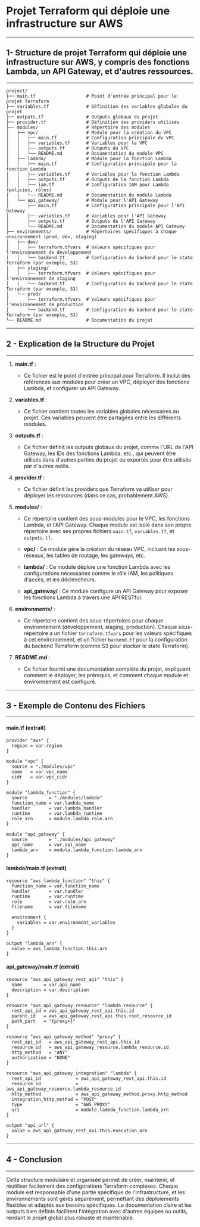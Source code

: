 # Projet Terraform qui déploie une infrastructure sur AWS

----
## 1-  Structure de projet Terraform qui déploie une infrastructure sur AWS, y compris des fonctions Lambda, un API Gateway, et d'autres ressources.
----

```plaintext
project/
├── main.tf                   # Point d'entrée principal pour le projet Terraform
├── variables.tf              # Définition des variables globales du projet
├── outputs.tf                # Outputs globaux du projet
├── provider.tf               # Définition des providers utilisés
├── modules/                  # Répertoire des modules
│   ├── vpc/                  # Module pour la création du VPC
│   │   ├── main.tf           # Configuration principale du VPC
│   │   ├── variables.tf      # Variables pour le VPC
│   │   ├── outputs.tf        # Outputs du VPC
│   │   └── README.md         # Documentation du module VPC
│   ├── lambda/               # Module pour la fonction Lambda
│   │   ├── main.tf           # Configuration principale pour la fonction Lambda
│   │   ├── variables.tf      # Variables pour la fonction Lambda
│   │   ├── outputs.tf        # Outputs de la fonction Lambda
│   │   ├── iam.tf            # Configuration IAM pour Lambda (policies, rôles)
│   │   └── README.md         # Documentation du module Lambda
│   └── api_gateway/          # Module pour l'API Gateway
│       ├── main.tf           # Configuration principale pour l'API Gateway
│       ├── variables.tf      # Variables pour l'API Gateway
│       ├── outputs.tf        # Outputs de l'API Gateway
│       └── README.md         # Documentation du module API Gateway
├── environments/             # Répertoires spécifiques à chaque environnement (prod, dev, staging)
│   ├── dev/
│   │   ├── terraform.tfvars  # Valeurs spécifiques pour l'environnement de développement
│   │   └── backend.tf        # Configuration du backend pour le state Terraform (par exemple, S3)
│   ├── staging/
│   │   ├── terraform.tfvars  # Valeurs spécifiques pour l'environnement de staging
│   │   └── backend.tf        # Configuration du backend pour le state Terraform (par exemple, S3)
│   └── prod/
│       ├── terraform.tfvars  # Valeurs spécifiques pour l'environnement de production
│       └── backend.tf        # Configuration du backend pour le state Terraform (par exemple, S3)
└── README.md                 # Documentation du projet
```

----
## 2 - Explication de la Structure du Projet
----

1. **main.tf** :
   - Ce fichier est le point d'entrée principal pour Terraform. Il inclut des références aux modules pour créer un VPC, déployer des fonctions Lambda, et configurer un API Gateway.

2. **variables.tf** :
   - Ce fichier contient toutes les variables globales nécessaires au projet. Ces variables peuvent être partagées entre les différents modules.

3. **outputs.tf** :
   - Ce fichier définit les outputs globaux du projet, comme l'URL de l'API Gateway, les IDs des fonctions Lambda, etc., qui peuvent être utilisés dans d'autres parties du projet ou exportés pour être utilisés par d'autres outils.

4. **provider.tf** :
   - Ce fichier définit les providers que Terraform va utiliser pour déployer les ressources (dans ce cas, probablement AWS).

5. **modules/** :
   - Ce répertoire contient des sous-modules pour le VPC, les fonctions Lambda, et l'API Gateway. Chaque module est isolé dans son propre répertoire avec ses propres fichiers `main.tf`, `variables.tf`, et `outputs.tf`.

   - **vpc/** : Ce module gère la création du réseau VPC, incluant les sous-réseaux, les tables de routage, les gateways, etc.
   
   - **lambda/** : Ce module déploie une fonction Lambda avec les configurations nécessaires comme le rôle IAM, les politiques d'accès, et les déclencheurs.
   
   - **api_gateway/** : Ce module configure un API Gateway pour exposer les fonctions Lambda à travers une API RESTful.

6. **environments/** :
   - Ce répertoire contient des sous-répertoires pour chaque environnement (développement, staging, production). Chaque sous-répertoire a un fichier `terraform.tfvars` pour les valeurs spécifiques à cet environnement, et un fichier `backend.tf` pour la configuration du backend Terraform (comme S3 pour stocker le state Terraform).

7. **README.md** :
   - Ce fichier fournit une documentation complète du projet, expliquant comment le déployer, les prérequis, et comment chaque module et environnement est configuré.


----
## 3 - Exemple de Contenu des Fichiers
----

#### main.tf (extrait)
```hcl
provider "aws" {
  region = var.region
}

module "vpc" {
  source = "./modules/vpc"
  name   = var.vpc_name
  cidr   = var.vpc_cidr
}

module "lambda_function" {
  source        = "./modules/lambda"
  function_name = var.lambda_name
  handler       = var.lambda_handler
  runtime       = var.lambda_runtime
  role_arn      = module.lambda_role.arn
}

module "api_gateway" {
  source        = "./modules/api_gateway"
  api_name      = var.api_name
  lambda_arn    = module.lambda_function.lambda_arn
}
```

#### lambda/main.tf (extrait)
```hcl
resource "aws_lambda_function" "this" {
  function_name = var.function_name
  handler       = var.handler
  runtime       = var.runtime
  role          = var.role_arn
  filename      = var.filename

  environment {
    variables = var.environment_variables
  }
}

output "lambda_arn" {
  value = aws_lambda_function.this.arn
}
```

#### api_gateway/main.tf (extrait)
```hcl
resource "aws_api_gateway_rest_api" "this" {
  name        = var.api_name
  description = var.description
}

resource "aws_api_gateway_resource" "lambda_resource" {
  rest_api_id = aws_api_gateway_rest_api.this.id
  parent_id   = aws_api_gateway_rest_api.this.root_resource_id
  path_part   = "{proxy+}"
}

resource "aws_api_gateway_method" "proxy" {
  rest_api_id   = aws_api_gateway_rest_api.this.id
  resource_id   = aws_api_gateway_resource.lambda_resource.id
  http_method   = "ANY"
  authorization = "NONE"
}

resource "aws_api_gateway_integration" "lambda" {
  rest_api_id             = aws_api_gateway_rest_api.this.id
  resource_id             = aws_api_gateway_resource.lambda_resource.id
  http_method             = aws_api_gateway_method.proxy.http_method
  integration_http_method = "POST"
  type                    = "AWS_PROXY"
  uri                     = module.lambda_function.lambda_arn
}

output "api_url" {
  value = aws_api_gateway_rest_api.this.execution_arn
}
```

---
## 4 - Conclusion
---

Cette structure modulaire et organisée permet de créer, maintenir, et réutiliser facilement des configurations Terraform complexes. Chaque module est responsable d'une partie spécifique de l'infrastructure, et les environnements sont gérés séparément, permettant des déploiements flexibles et adaptés aux besoins spécifiques. La documentation claire et les outputs bien définis facilitent l'intégration avec d'autres équipes ou outils, rendant le projet global plus robuste et maintenable.
